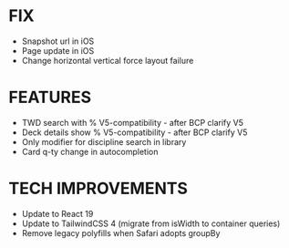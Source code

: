 # FIX
- Snapshot url in iOS
- Page update in iOS
- Change horizontal vertical force layout failure

# FEATURES
- TWD search with % V5-compatibility - after BCP clarify V5
- Deck details show % V5-compatibility - after BCP clarify V5
- Only modifier for discipline search in library
- Card q-ty change in autocompletion

# TECH IMPROVEMENTS
- Update to React 19
- Update to TailwindCSS 4 (migrate from isWidth to container queries)
- Remove legacy polyfills when Safari adopts groupBy
